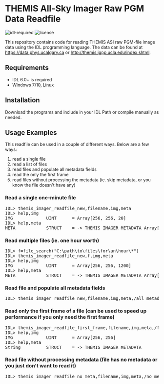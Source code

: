 # THEMIS All-Sky Imager Raw PGM Data Readfile
![idl-required](https://img.shields.io/badge/IDL-6.0%2B-lightgrey)
![license](https://img.shields.io/badge/license-MIT-brightgreen)

This repository contains code for reading THEMIS ASI raw PGM-file image data using the IDL programming language. The data can be found at https://data.phys.ucalgary.ca or http://themis.igpp.ucla.edu/index.shtml.

## Requirements
- IDL 6.0+ is required
- Windows 7/10, Linux

## Installation
Download the programs and include in your IDL Path or compile manually as needed.

## Usage Examples
This readfile can be used in a couple of different ways. Below are a few ways:

1) read a single file
2) read a list of files
3) read files and populate all metadata fields
4) read the only the first frame
5) read files without processing the metadata (ie. skip metadata, or you know the file doesn't have any)

### Read a single one-minute file
<pre>IDL> themis_imager_readfile_new,filename,img,meta
IDL> help,img
IMG             UINT      = Array[256, 256, 20]
IDL> help,meta
META            STRUCT    = -> THEMIS_IMAGER_METADATA Array[20]</pre>

### Read multiple files (ie. one hour worth)
<pre>IDL> f=file_search("C:\path\to\files\for\an\hour\*")
IDL> themis_imager_readfile_new,f,img,meta
IDL> help,img
IMG             UINT      = Array[256, 256, 1200]
IDL> help,meta
META            STRUCT    = -> THEMIS_IMAGER_METADATA Array[1200]</pre>

### Read file and populate all metadata fields
<pre>IDL> themis_imager_readfile_new,filename,img,meta,/all_metadata</pre>

### Read only the first frame of a file (can be used to speed up performance if you only need the first frame)
<pre>IDL> themis_imager_readfile_first_frame,filename,img,meta,/first_frame
IDL> help,img
IMG             UINT      = Array[256, 256]
IDL> help,meta
String          STRUCT    = -> THEMIS_IMAGER_METADATA</pre>

### Read file without processing metadata (file has no metadata or you just don't want to read it)
<pre>IDL> themis_imager_readfile_no_meta,filename,img,meta,/no_metadata</pre>
